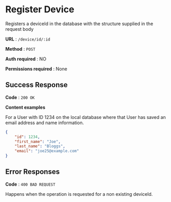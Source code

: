 # Register Device

Registers a deviceId in the database with the structure supplied in the request body

**URL** : `/device/id/:id`

**Method** : `POST`

**Auth required** : NO

**Permissions required** : None

## Success Response

**Code** : `200 OK`



**Content examples**

For a User with ID 1234 on the local database where that User has saved an
email address and name information.

```json
{
    "id": 1234,
    "first_name": "Joe",
    "last_name": "Bloggs",
    "email": "joe25@example.com"
}
```

## Error Responses

**Code** : `400 BAD REQUEST`

Happens when the operation is requested for a non existing deviceId.